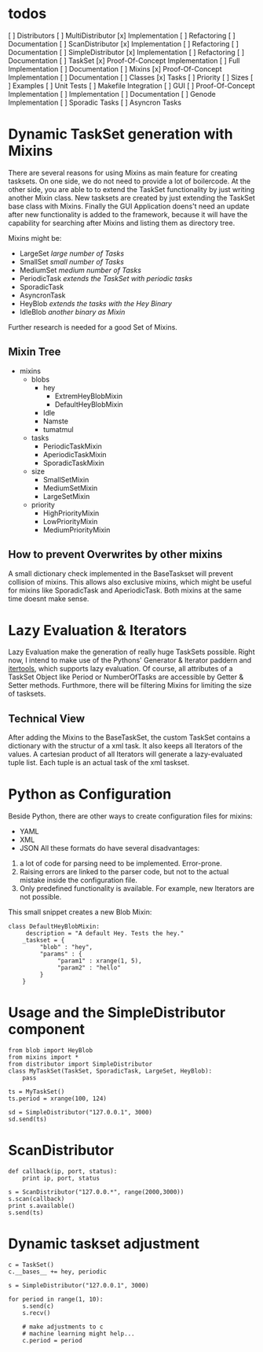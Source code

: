 # todos
[ ] Distributors
    [ ] MultiDistributor
        [x] Implementation
        [ ] Refactoring
        [ ] Documentation
    [ ] ScanDistributor
        [x] Implementation
        [ ] Refactoring
        [ ] Documentation
    [ ] SimpleDistributor
        [x] Implementation
        [ ] Refactoring
        [ ] Documentation
[ ] TaskSet
    [x] Proof-Of-Concept Implementation
    [ ] Full Implementation
    [ ] Documentation
[ ] Mixins
    [x] Proof-Of-Concept Implementation
    [ ] Documentation
    [ ] Classes
        [x] Tasks
        [ ] Priority
        [ ] Sizes
[ ] Examples
[ ] Unit Tests
[ ] Makefile Integration
[ ] GUI
    [ ] Proof-Of-Concept Implementation
    [ ] Implementation
    [ ] Documentation
[ ] Genode Implementation
    [ ] Sporadic Tasks
    [ ] Asyncron Tasks
    
# Dynamic TaskSet generation with Mixins 

There are several reasons for using Mixins as main feature for creating
tasksets. On one side, we do not need to provide a lot of boilercode. At the
other side, you are able to to extend the TaskSet functionality by just writing
another Mixin class.  New tasksets are created by just extending the TaskSet
base class with Mixins.  Finally the GUI Application doens't need an update
after new functionality is added to the framework, because it will have the
capability for searching after Mixins and listing them as directory tree.

Mixins might be:
* LargeSet *large number of Tasks*
* SmallSet *small number of Tasks*
* MediumSet *medium number of Tasks*
* PeriodicTask *extends the TaskSet with periodic tasks*
* SporadicTask
* AsyncronTask
* HeyBlob *extends the tasks with the Hey Binary*
* IdleBlob *another binary as Mixin*

Further research is needed for a good Set of Mixins.

## Mixin Tree

* mixins
  * blobs
    * hey
      * ExtremHeyBlobMixin
      * DefaultHeyBlobMixin
    * Idle
    * Namste
    * tumatmul
  * tasks
    * PeriodicTaskMixin
    * AperiodicTaskMixin
    * SporadicTaskMixin
  * size
    * SmallSetMixin
    * MediumSetMixin
    * LargeSetMixin
  * priority
    * HighPriorityMixin
    * LowPriorityMixin
    * MediumPriorityMixin

## How to prevent Overwrites by other mixins 

A small dictionary check implemented in the BaseTaskset will prevent collision
of mixins. This allows also exclusive mixins, which might be useful for mixins
like SporadicTask and AperiodicTask. Both mixins at the same time doesnt make
sense.

# Lazy Evaluation & Iterators

Lazy Evaluation make the generation of really huge TaskSets possible. Right now,
I intend to make use of the Pythons' Generator & Iterator paddern and
[itertools](https://docs.python.org/2/library/itertools.html), which supports
lazy evaluation. Of course, all attributes of a TaskSet Object like Period or
NumberOfTasks are accessible by Getter & Setter methods. Furthmore, there will
be filtering Mixins for limiting the size of tasksets. 

## Technical View
After adding the Mixins to the BaseTaskSet, the custom TaskSet contains a
dictionary with the structur of a xml task. It also keeps all Iterators of the
values. A cartesian product of all Iterators will generate a lazy-evaluated
tuple list. Each tuple is an actual task of the xml taskset.

# Python as Configuration

Beside Python, there are other ways to create configuration files for mixins:
* YAML
* XML
* JSON
All these formats do have several disadvantages: 
1. a lot of code for parsing need to be implemented. Error-prone.
2. Raising errors are linked to the parser code, but not to the actual mistake
   inside the configuration file.
3. Only predefined functionality is available. For example, new Iterators are
   not possible.

This small snippet creates a new Blob Mixin:
```
class DefaultHeyBlobMixin:
     description = "A default Hey. Tests the hey."
    _taskset = {
         "blob" : "hey",
         "params" : {
              "param1" : xrange(1, 5),
              "param2" : "hello"
         }
    }
```

# Usage and the SimpleDistributor component

```
from blob import HeyBlob
from mixins import *
from distributor import SimpleDistributor
class MyTaskSet(TaskSet, SporadicTask, LargeSet, HeyBlob):
    pass
    
ts = MyTaskSet()
ts.period = xrange(100, 124)

sd = SimpleDistributor("127.0.0.1", 3000)
sd.send(ts)
```

# ScanDistributor

```
def callback(ip, port, status):
    print ip, port, status
    
s = ScanDistributor("127.0.0.*", range(2000,3000))
s.scan(callback)
print s.available()
s.send(ts)
```

# Dynamic taskset adjustment
```
c = TaskSet()
c.__bases__ += hey, periodic

s = SimpleDistributor("127.0.0.1", 3000)

for period in range(1, 10):
    s.send(c)
    s.recv()
    
    # make adjustments to c
    # machine learning might help...
    c.period = period
```
